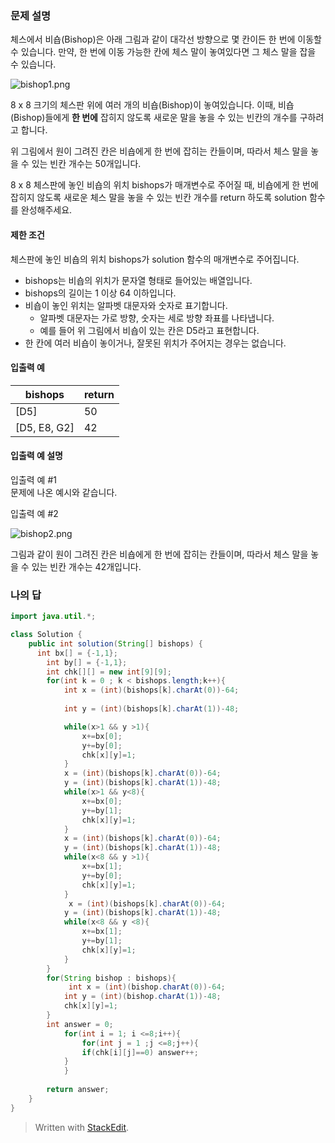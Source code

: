 
### 문제 설명

체스에서 비숍(Bishop)은 아래 그림과 같이 대각선 방향으로 몇 칸이든 한 번에 이동할 수 있습니다. 만약, 한 번에 이동 가능한 칸에 체스 말이 놓여있다면 그 체스 말을 잡을 수 있습니다.

![bishop1.png](https://grepp-programmers.s3.amazonaws.com/files/ybm/07fd25eb65/561e9310-6ee3-4ecf-85bd-dd573bdbb8df.png)

8 x 8 크기의 체스판 위에 여러 개의 비숍(Bishop)이 놓여있습니다. 이때, 비숍(Bishop)들에게  **한 번에**  잡히지 않도록 새로운 말을 놓을 수 있는 빈칸의 개수를 구하려고 합니다.

위 그림에서 원이 그려진 칸은 비숍에게 한 번에 잡히는 칸들이며, 따라서 체스 말을 놓을 수 있는 빈칸 개수는 50개입니다.

8 x 8 체스판에 놓인 비숍의 위치 bishops가 매개변수로 주어질 때, 비숍에게 한 번에 잡히지 않도록 새로운 체스 말을 놓을 수 있는 빈칸 개수를 return 하도록 solution 함수를 완성해주세요.

#### 제한 조건

체스판에 놓인 비숍의 위치 bishops가 solution 함수의 매개변수로 주어집니다.

-   bishops는 비숍의 위치가 문자열 형태로 들어있는 배열입니다.
-   bishops의 길이는 1 이상 64 이하입니다.
-   비숍이 놓인 위치는 알파벳 대문자와 숫자로 표기합니다.
    -   알파벳 대문자는 가로 방향, 숫자는 세로 방향 좌표를 나타냅니다.
    -   예를 들어 위 그림에서 비숍이 있는 칸은  D5라고 표현합니다.
-   한 칸에 여러 비숍이 놓이거나, 잘못된 위치가 주어지는 경우는 없습니다.

#### 입출력 예

|bishops  | return |
|--|--|
|[D5]|50|
|[D5,  E8,  G2]|42|

#### 입출력 예 설명

입출력 예 #1  
문제에 나온 예시와 같습니다.

입출력 예 #2

![bishop2.png](https://grepp-programmers.s3.amazonaws.com/files/ybm/b635b0d993/71863e6c-1320-4ce1-8b5b-886c37dcfa5b.png)

그림과 같이 원이 그려진 칸은 비숍에게 한 번에 잡히는 칸들이며, 따라서 체스 말을 놓을 수 있는 빈칸 개수는 42개입니다.

### 나의 답
```java
import java.util.*;

class Solution {
    public int solution(String[] bishops) {
      int bx[] = {-1,1};
        int by[] = {-1,1};
        int chk[][] = new int[9][9];
        for(int k = 0 ; k < bishops.length;k++){
            int x = (int)(bishops[k].charAt(0))-64;
            
            int y = (int)(bishops[k].charAt(1))-48;

            while(x>1 && y >1){
                x+=bx[0];
                y+=by[0];
                chk[x][y]=1;
            }
            x = (int)(bishops[k].charAt(0))-64;
            y = (int)(bishops[k].charAt(1))-48;
            while(x>1 && y<8){
                x+=bx[0];
                y+=by[1];
                chk[x][y]=1;
            }
            x = (int)(bishops[k].charAt(0))-64;
            y = (int)(bishops[k].charAt(1))-48;
            while(x<8 && y >1){
                x+=bx[1];
                y+=by[0];
                chk[x][y]=1;
            }
             x = (int)(bishops[k].charAt(0))-64;
            y = (int)(bishops[k].charAt(1))-48;
            while(x<8 && y <8){
                x+=bx[1];
                y+=by[1];
                chk[x][y]=1;
            }
        }
        for(String bishop : bishops){
             int x = (int)(bishop.charAt(0))-64;          
            int y = (int)(bishop.charAt(1))-48;
            chk[x][y]=1;
        }
        int answer = 0;
            for(int i = 1; i <=8;i++){
                for(int j = 1 ;j <=8;j++){
                if(chk[i][j]==0) answer++;
            }
            }
        
        return answer;
    }
}
```
> Written with [StackEdit](https://stackedit.io/).
